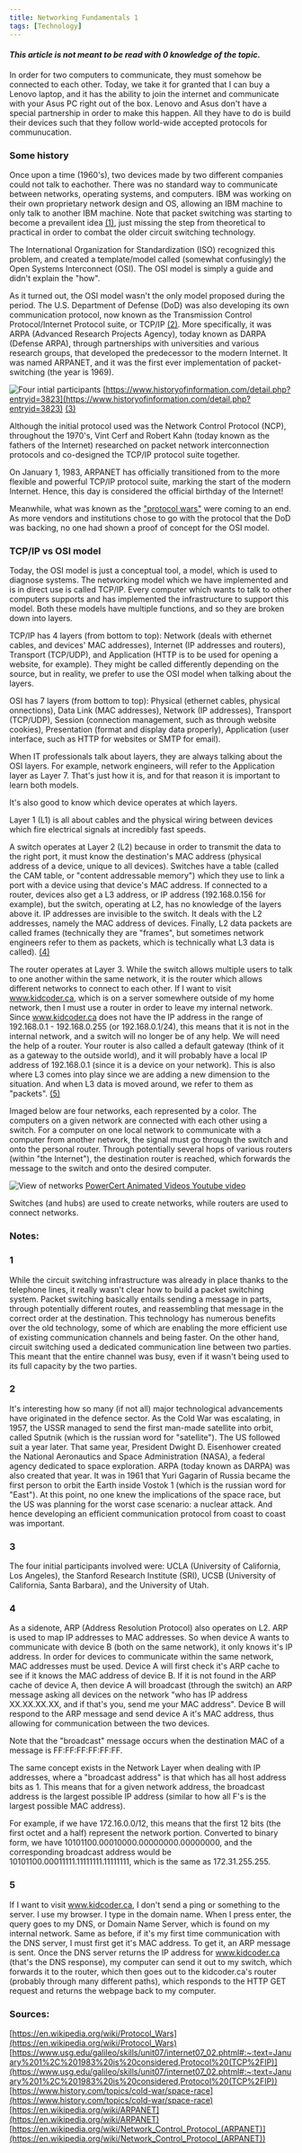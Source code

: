```yaml
---
title: Networking Fundamentals 1
tags: [Technology]
---
```


#### _This article is not meant to be read with 0 knowledge of the topic._

In order for two computers to communicate, they  must somehow be connected to each other. Today, we take it for granted that I can buy a Lenovo laptop, and it has the ability to join the internet and communicate with your Asus PC right out of the box. Lenovo and Asus don't have a special partnership in order to make this happen. All they have to do is build their devices such that they follow world-wide accepted protocols for communucation.

### Some history

Once upon a time (1960's), two devices made by two different companies could not talk to eachother. There was no standard way to communicate between networks, operating systems, and computers. IBM was working on their own proprietary network design and OS, allowing an IBM machine to only talk to another IBM machine. Note that packet switching was starting to become a prevailent idea [(1)](#1), just missing the step from theoretical to practical in order to combat the older circuit switching technology.

The International Organization for Standardization (ISO) recognized this problem, and created a template/model called (somewhat confusingly) the Open Systems Interconnect (OSI). The OSI model is simply a guide and didn't explain the "how". 

As it turned out, the OSI model wasn't the only model proposed during the period. The U.S. Department of Defense (DoD) was also developing its own communication protocol, now known as the Transmission Control Protocol/Internet Protocol suite, or TCP/IP [(2)](#2). More specifically, it was ARPA (Advanced Research Projects Agency), today known as DARPA (Defense ARPA), through partnerships with universities and various research groups, that developed the predecessor to the modern Internet. It was named ARPANET, and it was the first ever implementation of packet-switching (the year is 1969). 

![Four intial participants](..\images\arpanet.png)
[https://www.historyofinformation.com/detail.php?entryid=3823](https://www.historyofinformation.com/detail.php?entryid=3823) [(3)](#3)

Although the initial protocol used was the Network Control Protocol (NCP), throughout the 1970's, Vint Cerf and Robert Kahn (today known as the fathers of the Internet) researched on packet network interconnection protocols and co-designed the TCP/IP protocol suite together. 

On January 1, 1983, ARPANET has officially transitioned from to the more flexible and powerful TCP/IP protocol suite, marking the start of the modern Internet. Hence, this day is considered the official birthday of the Internet! 

Meanwhile, what was known as the ["protocol wars"](https://en.wikipedia.org/wiki/Protocol_Wars) were coming to an end. As more vendors and institutions chose to go with the protocol that the DoD was backing, no one had shown a proof of concept for the OSI model. 

### TCP/IP vs OSI model

Today, the OSI model is just a conceptual tool, a model, which is used to diagnose systems. The networking model which we have implemented and is in direct use is called TCP/IP. Every computer which wants to talk to other computers supports and has implemented the infrastructure to support this model. Both these models have multiple functions, and so they are broken down into layers. 

TCP/IP has 4 layers (from bottom to top): Network (deals with ethernet cables, and devices' MAC addresses), Internet (IP addresses and routers), Transport (TCP/UDP), and Application (HTTP is to be used for opening a website, for example). They might be called differently depending on the source, but in reality, we prefer to use the OSI model when talking about the layers.

OSI has 7 layers (from bottom to top): Physical (ethernet cables, physical onnections), Data Link (MAC addresses), Network (IP addresses), Transport (TCP/UDP), Session (connection management, such as through website cookies), Presentation (format and display data properly), Application (user interface, such as HTTP for websites or SMTP for email).

When IT professionals talk about layers, they are always talking about the OSI layers. For example, network engineers, will refer to the Application layer as Layer 7. That's just how it is, and for that reason it is important to learn both models.

It's also good to know which device operates at which layers.

Layer 1 (L1) is all about cables and the physical wiring between devices which fire electrical signals at incredibly fast speeds. 

A switch operates at Layer 2 (L2) because in order to transmit the data to the right port, it must know the destination's MAC address (physical address of a device, unique to all devices). Switches have a table (called the CAM table, or "content addressable memory") which they use to link a port with a device using that device's MAC address. If connected to a router, devices also get a L3 address, or IP address (192.168.0.156 for example), but the switch, operating at L2, has no knowledge of the layers above it. IP addresses are invisible to the switch. It deals with the L2 addresses, namely the MAC address of devices. Finally, L2 data packets are called frames (technically they are "frames", but sometimes network engineers refer to them as packets, which is technically what L3 data is called). [(4)](#4)

The router operates at Layer 3. While the switch allows multiple users to talk to one another within the same network, it is the router which allows different networks to connect to each other. If I want to visit www.kidcoder.ca, which is on a server somewhere outside of my home network, then I must use a router in order to leave my internal network. Since www.kidcoder.ca does not have the IP address in the range of 192.168.0.1 - 192.168.0.255 (or 192.168.0.1/24), this means that it is not in the internal network, and a switch will no longer be of any help. We will need the help of a router. Your router is also called a default gateway (think of it as a gateway to the outside world), and it will probably have a local IP address of 192.168.0.1 (since it is a device on your network). This is also where L3 comes into play since we are adding a new dimension to the situation. And when L3 data is moved around, we refer to them as "packets". [(5)](#5)

Imaged below are four networks, each represented by a color. The computers on a given network are connected with each other using a switch. For a computer on one local network to communicate with a computer from another network, the signal must go through the switch and onto the personal router. Through potentially several hops of various routers (within "the Internet"), the destination router is reached, which forwards the message to the switch and onto the desired computer. 

![View of networks](..\images\network1.PNG)
[PowerCert Animated Videos Youtube video](https://www.youtube.com/watch?v=1z0ULvg_pW8)

Switches (and hubs) are used to create networks, while routers are used to connect networks.

### Notes:

### 1 
While the circuit switching infrastructure was already in place thanks to the telephone lines,  it really wasn't clear how to build a packet switching system. Packet switching basically entails sending a message in parts, through potentially different routes, and reassembling that message in the correct order at the destination. This technology has numerous benefits over the old technology, some of which are enabling the more efficient use of existing communication channels and being faster. On the other hand, circuit switching used a dedicated communication line between two parties. This meant that the entire channel was busy, even if it wasn't being used to its full capacity by the two parties.

### 2
It's interesting how so many (if not all) major technological advancements have originated in the defence sector. As the Cold War was escalating, in 1957, the USSR managed to send the first man-made satellite into orbit, called Sputnik (which is the russian word for "satellite"). The US followed suit a year later. That same year, President Dwight D. Eisenhower created the National Aeronautics and Space Administration (NASA), a federal agency dedicated to space exploration. ARPA (today known as DARPA) was also created that year. It was in 1961 that Yuri Gagarin of Russia became the first person to orbit the Earth inside Vostok 1 (which is the russian word for "East"). At this point, no one knew the implications of the space race, but the US was planning for the worst case scenario: a nuclear attack. And hence developing an efficient communication protocol from coast to coast was important. 

### 3
The four initial participants involved were: UCLA (University of California, Los Angeles), the Stanford Research Institute (SRI), UCSB (University of California, Santa Barbara), and the University of Utah.

### 4
As a sidenote, ARP (Address Resolution Protocol) also operates on L2. ARP is used to map IP addresses to MAC addresses. So when device A wants to communicate with device B (both on the same network), it only knows it's IP address. In order for devices to communicate within the same network, MAC addresses must be used. Device A will first check it's ARP cache to see if it knows the MAC address of device B. If it is not found in the ARP cache of device A, then device A will broadcast (through the switch) an ARP message asking all devices on the network "who has IP address XX.XX.XX.XX, and if that's you, send me your MAC address". Device B will respond to the ARP message and send device A it's MAC address, thus allowing for communication between the two devices.

Note that the "broadcast" message occurs when the destination MAC of a message is FF:FF:FF:FF:FF:FF. 

The same concept exists in the Network Layer when dealing with IP addresses, where a "broadcast address" is that which has all host address bits as 1. This means that for a given network address, the broadcast address is the largest possible IP address (similar to how all F's is the largest possible MAC address).

For example, if we have 172.16.0.0/12, this means that the first 12 bits (the first octet and a half) represent the network portion. Converted to binary form, we have 10101100.00010000.00000000.00000000, and the corresponding broadcast address would be 10101100.00011111.11111111.11111111, which is the same as	172.31.255.255. 

### 5
If I want to visit www.kidcoder.ca, I don't send a ping or something to the server. I use my browser. I type in the domain name. When I press enter, the query goes to my DNS, or Domain Name Server, which is found on my internal network. Same as before, if it's my first time communication with the DNS server, I must first get it's MAC address. To get it, an ARP message is sent. Once the DNS server returns the IP address for www.kidcoder.ca (that's the DNS response), my computer can send it out to my switch, which forwards it to the router, which then goes out to the kidcoder.ca's router (probably through many different paths), which responds to the HTTP GET request and returns the webpage back to my computer.   


### Sources:
[https://en.wikipedia.org/wiki/Protocol_Wars](https://en.wikipedia.org/wiki/Protocol_Wars)
[https://www.usg.edu/galileo/skills/unit07/internet07_02.phtml#:~:text=January%201%2C%201983%20is%20considered,Protocol%20(TCP%2FIP)](https://www.usg.edu/galileo/skills/unit07/internet07_02.phtml#:~:text=January%201%2C%201983%20is%20considered,Protocol%20(TCP%2FIP))
[https://www.history.com/topics/cold-war/space-race](https://www.history.com/topics/cold-war/space-race)
[https://en.wikipedia.org/wiki/ARPANET](https://en.wikipedia.org/wiki/ARPANET)
[https://en.wikipedia.org/wiki/Network_Control_Protocol_(ARPANET)](https://en.wikipedia.org/wiki/Network_Control_Protocol_(ARPANET))




